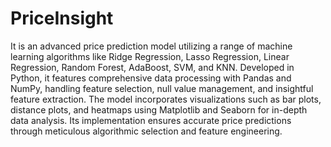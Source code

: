 # PriceInsight
It is an advanced price prediction model utilizing a range of machine learning algorithms like Ridge Regression, Lasso Regression, Linear Regression, Random Forest, AdaBoost, SVM, and KNN. Developed in Python, it features comprehensive data processing with Pandas and NumPy, handling feature selection, null value management, and insightful feature extraction. The model incorporates visualizations such as bar plots, distance plots, and heatmaps using Matplotlib and Seaborn for in-depth data analysis. Its implementation ensures accurate price predictions through meticulous algorithmic selection and feature engineering.
